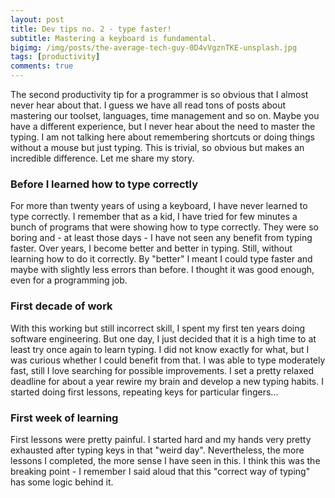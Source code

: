 ```yaml
---
layout: post
title: Dev tips no. 2 - type faster!
subtitle: Mastering a keyboard is fundamental.
bigimg: /img/posts/the-average-tech-guy-0D4vVgznTKE-unsplash.jpg
tags: [productivity]
comments: true
---
```


The second productivity tip for a programmer is so obvious that I almost never hear about that. I guess we have all read tons of posts about mastering our toolset, languages, time management and so on.
Maybe you have a different experience, but I never hear about the need to master the typing. I am not talking here about remembering shortcuts or doing things without a mouse but just typing. This is trivial,
so obvious but makes an incredible difference. Let me share my story.

### Before I learned how to type correctly
For more than twenty years of using a keyboard, I have never learned to type correctly. I remember that as a kid, I have tried for few minutes a bunch of programs that were showing how to type correctly. They were so
boring and - at least those days - I have not seen any benefit from typing faster. Over years, I become better and better in typing. Still, without learning how to do it correctly. By "better" I meant I could type faster
and maybe with slightly less errors than before. I thought it was good enough, even for a programming job.

### First decade of work
With this working but still incorrect skill, I spent my first ten years doing software engineering. But one day, I just decided that it is a high time to at least try once again to learn typing. I did not know exactly for what,
but I was curious whether I could benefit from that. I was able to type moderately fast, still I love searching for possible improvements. I set a pretty relaxed deadline for about a year rewire my brain and develop
a new typing habits. I started doing first lessons, repeating keys for particular fingers...

### First week of learning
First lessons were pretty painful. I started hard and my hands very pretty exhausted after typing keys in that "weird day". Nevertheless, the more lessons I completed, the more sense I have seen in this. I think this was the breaking point -
I remember I said aloud that this "correct way of typing" has some logic behind it.